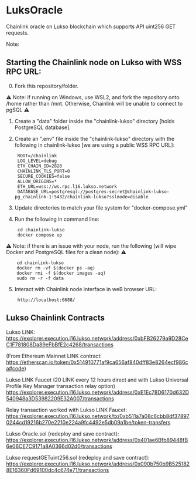 # LuksOracle

Chainlink oracle on Lukso blockchain which supports API uint256 GET requests.

Note: 

## Starting the Chainlink node on Lukso with WSS RPC URL:

0. Fork this repository/folder.

:warning: Note: if running on Windows, use WSL2, and fork the repository onto /home rather than /mnt. Otherwise, Chainlink will be unable to connect to pgSQL :warning: 

1. Create a "data" folder inside the "chainlink-lukso" directory [holds PostgreSQL database].

2. Create an ".env" file inside the "chainlink-lukso" directory with the following in chainlink-lukso [we are using a public WSS RPC URL]:
    
        ROOT=/chainlink
        LOG_LEVEL=debug
        ETH_CHAIN_ID=2828
        CHAINLINK_TLS_PORT=0
        SECURE_COOKIES=false
        ALLOW_ORIGINS=*
        ETH_URL=wss://ws.rpc.l16.lukso.network
        DATABASE_URL=postgresql://postgres:secret@chainlink-lukso-pg_chainlink-1:5432/chainlink-lukso?sslmode=disable

3. Update directories to match your file system for "docker-compose.yml"

4. Run the following in command line:

        cd chainlink-lukso
        docker compose up

:warning: Note: if there is an issue with your node, run the following (will wipe Docker and PostgreSQL files for a clean node): :warning:

        cd chainlink-lukso
        docker rm -vf $(docker ps -aq)
        docker rmi -f $(docker images -aq)
        sudo rm -r -f data

5. Interact with Chainlink node interface in weB browser URL:

        http://localhost:6688/

## Lukso Chainlink Contracts

Lukso LINK: https://explorer.execution.l16.lukso.network/address/0xbFB26279a9D28CeC1F781808Da89eFbBfE2c4268/transactions

(From Ethereum Mainnet LINK contract: https://etherscan.io/token/0x514910771af9ca656af840dff83e8264ecf986ca#code)

Lukso LINK Faucet (20 LINK every 12 hours direct and with Lukso Universal Profile Key Manager transaction relay option) 
https://explorer.execution.l16.lukso.network/address/0xE1Ec78D6170d632D540948a3D53982209E32A007/transactions

Relay transaction worked with Lukso LINK Faucet: 
https://explorer.execution.l16.lukso.network/tx/0xb511a7a08c6cbb8df378970244cd19216b270e2210e224a9fc4492e5db09a1be/token-transfers

Lukso Oracle.sol (redeploy and save contract): https://explorer.execution.l16.lukso.network/address/0x401ae6Bfb89448fB6e06CE7C9171a8A0366d02d0/transactions

Lukso requestGETuint256.sol (redeploy and save contract): https://explorer.execution.l16.lukso.network/address/0x090b750b9B5251828E16360Fd69100dc4c674e71/transactions
